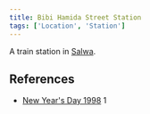```yaml
---
title: Bibi Hamida Street Station
tags: ['Location', 'Station']
---
```

A train station in [Salwa](/_wiki/salwa.md).

## References
- [New Year's Day 1998](/_wiki/new-years-day-1998.md) 1
